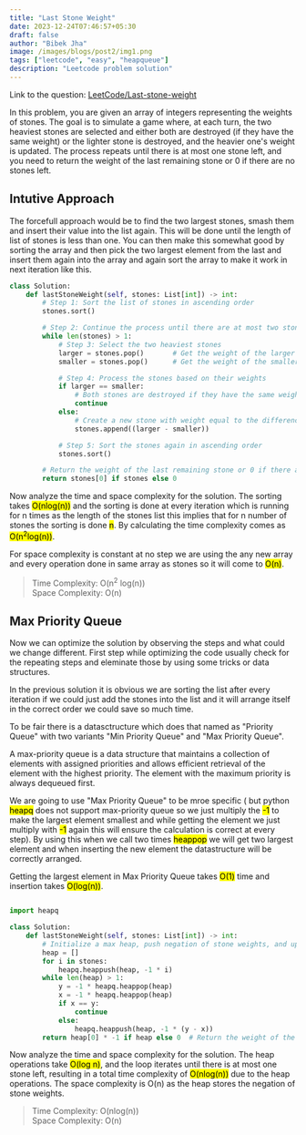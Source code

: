 ```yaml
---
title: "Last Stone Weight"
date: 2023-12-24T07:46:57+05:30
draft: false
author: "Bibek Jha"
image: /images/blogs/post2/img1.png
tags: ["leetcode", "easy", "heapqueue"]
description: "Leetcode problem solution"
---
```


Link to the question: [LeetCode/Last-stone-weight](https://leetcode.com/problems/last-stone-weight/description/)

In this problem, you are given an array of integers representing the weights of stones. The goal is to simulate a game where, at each turn, the two heaviest stones are selected and either both are destroyed (if they have the same weight) or the lighter stone is destroyed, and the heavier one's weight is updated. The process repeats until there is at most one stone left, and you need to return the weight of the last remaining stone or 0 if there are no stones left.

## Intutive Approach

The forcefull approach would be to find the two largest stones, smash them and insert their value into the list again. This will be done until the length of list of stones is less than one.
You can then make this somewhat good by sorting the array and then pick the two largest element from the last and insert them again into the array and again sort the array to make it work in next iteration like this.

```python
class Solution:
    def lastStoneWeight(self, stones: List[int]) -> int:
        # Step 1: Sort the list of stones in ascending order
        stones.sort()

        # Step 2: Continue the process until there are at most two stones remaining
        while len(stones) > 1:
            # Step 3: Select the two heaviest stones
            larger = stones.pop()       # Get the weight of the larger stone
            smaller = stones.pop()      # Get the weight of the smaller stone

            # Step 4: Process the stones based on their weights
            if larger == smaller:
                # Both stones are destroyed if they have the same weight
                continue
            else:
                # Create a new stone with weight equal to the difference of the two stones' weights
                stones.append((larger - smaller))

            # Step 5: Sort the stones again in ascending order
            stones.sort()

        # Return the weight of the last remaining stone or 0 if there are no stones left
        return stones[0] if stones else 0

```

Now analyze the time and space complexity for the solution. The sorting takes <mark>O(nlog(n))</mark> and the sorting is done at every iteration which is running for n times as the length of the stones list this implies that for n number of stones the sorting is done <mark>n</mark>. By calculating the time complexity comes as <mark>O(n<sup>2</sup>log(n))</mark>.

For space complexity is constant at no step we are using the any new array and every operation done in same array as stones so it will come to <mark>O(n)</mark>.

> </mark>Time Complexity: O(n<sup>2</sup> log(n))
> <br>
> Space Complexity: O(n)

## Max Priority Queue

Now we can optimize the solution by observing the steps and what could we change different. First step while optimizing the code usually check for the repeating steps and eleminate those by using some tricks or data structures.

In the previous solution it is obvious we are sorting the list after every iteration if we could just add the stones into the list and it will arrange itself in the correct order we could save so much time.

To be fair there is a datasctructure which does that named as "Priority Queue" with two variants "Min Priority Queue" and "Max Priority Queue".

A max-priority queue is a data structure that maintains a collection of elements with assigned priorities and allows efficient retrieval of the element with the highest priority. The element with the maximum priority is always dequeued first.

We are going to use "Max Priority Queue" to be mroe specific ( but python <mark>heapq</mark> does not support max-priority queue so we just multiply the <mark>-1</mark> to make the largest element smallest and while getting the element we just multiply with <mark>-1</mark> again this will ensure the calculation is correct at every step). By using this when we call two times <mark>heappop</mark> we will get two largest element and when inserting the new element the datastructure will be correctly arranged.

Getting the largest element in Max Priority Queue takes <mark>O(1)</mark> time and insertion takes <mark>O(log(n))</mark>.

```python

import heapq

class Solution:
    def lastStoneWeight(self, stones: List[int]) -> int:
        # Initialize a max heap, push negation of stone weights, and update heap after each smashing operation
        heap = []
        for i in stones:
            heapq.heappush(heap, -1 * i)
        while len(heap) > 1:
            y = -1 * heapq.heappop(heap)
            x = -1 * heapq.heappop(heap)
            if x == y:
                continue
            else:
                heapq.heappush(heap, -1 * (y - x))
        return heap[0] * -1 if heap else 0  # Return the weight of the last remaining stone or 0 if no stones left
```

Now analyze the time and space complexity for the solution. The heap operations take <mark>O(log n)</mark>, and the loop iterates until there is at most one stone left, resulting in a total time complexity of <mark>O(nlog(n))</mark> due to the heap operations. The space complexity is O(n) as the heap stores the negation of stone weights.

> Time Complexity: O(nlog(n))
> <br>
> Space Complexity: O(n)
